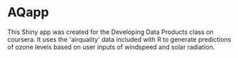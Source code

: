 # AQapp
This Shiny app was created for the Developing Data Products class on coursera. It uses the 'airquality' data included with R to generate predictions of ozone levels based on user inputs of windspeed and solar radiation.
